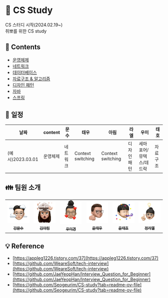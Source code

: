 # :gift_heart: CS Study

CS 스터디 시작(2024.02.19~)<br>
취뽀를 위한 CS study<br>

## :memo: Contents
- [운영체제](https://github.com/AucSuSu/CS-study/tree/main/OS)
- [네트워크](https://github.com/AucSuSu/CS-study/tree/main/Network)
- [데이터베이스](https://github.com/AucSuSu/CS-study/tree/main/Database)
- [자료구조 & 알고리즘](https://github.com/AucSuSu/CS-study/tree/main/Algorithm)
- [디자인 패턴](https://github.com/AucSuSu/CS-study/tree/main/DesignPattern)
- [자바](https://github.com/AucSuSu/CS-study/tree/main/Language/JAVA)
- [스프링](https://github.com/AucSuSu/CS-study/tree/main/SPRING)<br>

## 🌳 일정 
|날짜|content|문수|태우|아림|라엘|우미|태호|
|------|------|---|---|---|---|---|---|
|(예시)2023.03.01|운영체제|네트워크|Context switching|Context switching|디자인패턴|세마포어/뮤텍스/데드락|자료구조|

## :family: 팀원 소개
<table>
  <tbody>
    <tr>
      <td align="center"><a href="https://github.com/MunsooKang"><img src="./img/강문수.png" width="100px;" alt=""/><br /><sub><b>강문수</b></sub></a><br /></td>
      <td align="center"><a href="https://github.com/arim-kim"><img src="./img/김아림.png" width="100px;" alt=""/><br /><sub><b>김아림</b></sub></a><br /></td>
      <td align="center"><a href="https://github.com/makie082"><img src="./img/우미경.png" width="100px;" alt=""/><br /><sub><b>우미경</b></sub></a><br /></td>
      <td align="center"><a href="https://github.com/dogfish000"><img src="./img/윤태우.png" width="100px;" alt=""/><br /><sub><b>윤태우</b></sub></a><br /></td>
      <td align="center"><a href="https://github.com/ttaho"><img src="./img/윤태호.png" width="100px;" alt=""/><br /><sub><b>윤태호</b></sub></a><br /></td>
      <td align="center"><a href="https://github.com/RaelJung"><img src="./img/정라엘.png" width="100px;" alt=""/><br /><sub><b>정라엘</b></sub></a><br /></td>
    </tr>
  </tbody>
</table>


## :bulb: Reference
- [https://appleg1226.tistory.com/37](https://appleg1226.tistory.com/37)<br>
- [https://github.com/WeareSoft/tech-interview](https://github.com/WeareSoft/tech-interview)<br>
- [https://github.com/JaeYeopHan/Interview_Question_for_Beginner](https://github.com/JaeYeopHan/Interview_Question_for_Beginner)<br>
- [https://github.com/Seogeurim/CS-study?tab=readme-ov-file](https://github.com/Seogeurim/CS-study?tab=readme-ov-file)<br>

